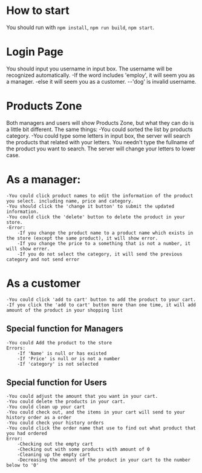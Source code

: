 # How to start 
You should run with `npm install`, `npm run build`, `npm start`.

# Login Page
You should input you username in input box.
The username will be recognized automatically.
    -If the word includes 'employ', it will seem you as a manager. 
    -else it will seem you as a customer.
    --'dog' is invalid username.

# Products Zone
Both managers and users will show Products Zone, but what they can do is a little bit different.
The same things:
    -You could sorted the list by products category.
    -You could type some letters in input box, the server will search the products that related with your letters. You needn't type the fullname of the product you want to search. The server will change your letters to lower case.
    
# As a manager:
    -You could click product names to edit the information of the product you select. including name, price and category.
    -You should click the 'change it button' to submit the updated information.
    -You could click the 'delete' button to delete the product in your store.
    -Error: 
        -If you change the product name to a product name which exists in the store (except the same product), it will show error.
        -If you change the price to a something that is not a number, it will show errer.
        -If you do not select the category, it will send the previous category and not send error

# As a customer
    -You could click 'add to cart' button to add the product to your cart.
    -If you click the 'add to cart' button more than one time, it will add amount of the product in your shopping list
    

## Special function for Managers
    -You could Add the product to the store
    Errors:
        -If 'Name' is null or has existed
        -If 'Price' is null or is not a number
        -If 'category' is not selected

## Special function for Users
    -You could adjust the amount that you want in your cart.
    -You could delete the products in your cart.
    -You could clean up your cart
    -You could check out, and the items in your cart will send to your history order as a order
    -You could check your history orders
    -You could click the order name that use to find out what product that you had ordered
    Error:
        -Checking out the empty cart
        -Checking out with some products with amount of 0
        -Cleaning up the empty cart
        -Decreasing the amount of the product in your cart to the number below to '0'
